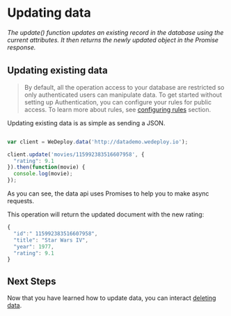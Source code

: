 # Updating data

###### The update() function updates an existing record in the database using the current attributes. It then returns the newly updated object in the Promise response.

<!-- <article id="updating-existing-data"> -->

## Updating existing data

> By default, all the operation access to your database are restricted so only authenticated users can manipulate data. To get started without setting up Authentication, you can configure your rules for public access. To learn more about rules, see [configuring rules](/docs/data/configuring-rules.html) section.

Updating existing data is as simple as sending a JSON.

```js

var client = WeDeploy.data('http://datademo.wedeploy.io');

client.update('movies/115992383516607958', {
  "rating": 9.1
}).then(function(movie) {
  console.log(movie);
});

```
As you can see, the data api uses Promises to help you to make async requests.

This operation will return the updated document with the new rating:

```js
{
  "id":" 115992383516607958",
  "title": "Star Wars IV",
  "year": 1977,
  "rating": 9.1
}
```
<!-- </article> -->

## Next Steps

Now that you have learned how to update data, you can interact [deleting data](/docs/data/deleting-data.html).
